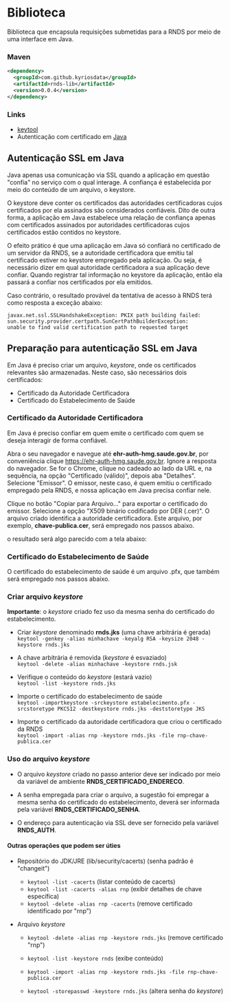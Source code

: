 ﻿# Biblioteca

Biblioteca que encapsula requisições submetidas para a RNDS por meio de uma interface em Java.

### Maven

```xml
<dependency>
  <groupId>com.github.kyriosdata</groupId>
  <artifactId>rnds-lib</artifactId>
  <version>0.0.4</version>
</dependency>
```

### Links

- [keytool](https://docs.oracle.com/javase/10/tools/keytool.htm#JSWOR-GUID-5990A2E4-78E3-47B7-AE75-6D1826259549)
- Autenticação com certificado em [Java](https://stackoverflow.com/questions/1666052/java-https-client-certificate-authentication)

## Autenticação SSL em Java
Java apenas usa comunicação via SSL quando a aplicação em questão 
"confia" no serviço com o qual interage. A confiança é estabelecida 
por meio do conteúdo de um arquivo, o keystore.

O keystore deve conter os certificados das autoridades certificadoras 
cujos certificados por ela assinados são considerados confiáveis. Dito 
de outra forma, a aplicação em Java estabelece uma relação de confiança 
apenas com certificados assinados por autoridades certificadoras cujos 
certificados estão contidos no keystore.

O efeito prático é que uma aplicação em Java só confiará no certificado 
de um servidor da RNDS, se a autoridade certificadora que emitiu tal 
certificado estiver no keystore empregado pela aplicação. Ou seja, 
é necessário dizer em qual autoridade certificadora a sua aplicação 
deve confiar. Quando registrar tal informação no keystore da aplicação, 
então ela passará a confiar nos certificados por ela emitidos.

Caso contrário, o resultado provável da tentativa de acesso à RNDS 
terá como resposta a exceção abaixo:

```
javax.net.ssl.SSLHandshakeException: PKIX path building failed:
sun.security.provider.certpath.SunCertPathBuilderException:
unable to find valid certification path to requested target
```

## Preparação para autenticação SSL em Java

Em Java é preciso criar um arquivo, _keystore_, onde os certificados relevantes são armazenadas.
Neste caso, são necessários dois certificados: 

- Certificado da Autoridade Certificadora 
- Certificado do Estabelecimento de Saúde 

### Certificado da Autoridade Certificadora 

Em Java é preciso confiar em quem emite o certificado com quem se deseja interagir de 
forma confiável. 

Abra o seu navegador e navegue até **ehr-auth-hmg.saude.gov.br**, 
por conveniência clique https://ehr-auth-hmg.saude.gov.br. 
Ignore a resposta do navegador. Se for o Chrome, clique no cadeado ao lado da URL e, 
na sequência, na opção "Certificado (válido)", depois aba "Detalhes". 
Selecione "Emissor". O emissor, neste caso, é quem emitiu o certificado empregado
pela RNDS, e nossa aplicação em Java precisa confiar nele.

Clique no botão "Copiar para Arquivo..." para exportar o certificado do emissor.
Selecione a opção "X509 binário codificado por DER (.cer)". O arquivo 
criado identifica a autoridade certificadora. Este arquivo, por exemplo,
**chave-publica.cer**, será empregado nos passos abaixo. 

o resultado será algo parecido com a tela abaixo:

### Certificado do Estabelecimento de Saúde

O certificado do estabelecimento de saúde é um arquivo .pfx, que também será 
empregado nos passos abaixo.

### Criar arquivo _keystore_

**Importante**: o _keystore_ criado fez uso da mesma senha do certificado do estabelecimento.

- Criar _keystore_ denominado **rnds.jks** (uma chave arbitrária é gerada)  
`keytool -genkey -alias minhachave -keyalg RSA -keysize 2048 -keystore rnds.jks`
- A chave arbitrária é removida (_keystore_ é esvaziado)  
`keytool -delete -alias minhachave -keystore rnds.jsk`
- Verifique o conteúdo do _keystore_ (estará vazio)    
`keytool -list -keystore rnds.jks`
  
- Importe o certificado do estabelecimento de saúde  
`keytool -importkeystore -srckeystore estabelecimento.pfx -srcstoretype PKCS12 -destkeystore rnds.jks -deststoretype JKS`
  
- Importe o certificado da autoridade certificadora que criou o certificado da RNDS  
`keytool -import -alias rnp -keystore rnds.jks -file rnp-chave-publica.cer`
  
### Uso do arquivo _keystore_

- O arquivo _keystore_ criado no passo anterior deve ser indicado
por meio da variável de ambiente **RNDS_CERTIFICADO_ENDERECO**. 
  
- A senha empregada para criar o arquivo, a sugestão foi empregar a
mesma senha do certificado do estabelecimento, deverá ser informada 
pela variável **RNDS_CERTIFICADO_SENHA**.
  
- O endereço para autenticação via SSL deve ser fornecido pela 
variável **RNDS_AUTH**.

#### Outras operações que podem ser úties

- Repositório do JDK/JRE (lib/security/cacerts) (senha padrão é "changeit")
  - `keytool -list -cacerts` (listar conteúdo de cacerts)
  - `keytool -list -cacerts -alias rnp` (exibir detalhes de chave específica)
  - `keytool -delete -alias rnp -cacerts` (remove certificado identificado por "rnp") 
    
- Arquivo _keystore_ 
  - `keytool -delete -alias rnp -keystore rnds.jks` (remove certificado "rnp")
    
  - `keytool -list -keystore rnds` (exibe conteúdo)
  - `keytool -import -alias rnp -keystore rnds.jks -file rnp-chave-publica.cer`
    
  - `keytool -storepasswd -keystore rnds.jks` (altera senha do _keystore_) 
